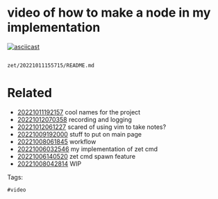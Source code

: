 # video of how to make a node in my implementation

[![asciicast](https://asciinema.org/a/527384.svg)](https://asciinema.org/a/527384)

```
```

` zet/20221011155715/README.md `

# Related

- [20221011192157](/zet/20221011192157/README.md) cool names for the project
- [20221012070358](/zet/20221012070358/README.md) recording and logging
- [20221012061227](/zet/20221012061227/README.md) scared of using vim to take notes?
- [20221009192000](/zet/20221009192000/README.md) stuff to put on main page
- [20221008061845](/zet/20221008061845/README.md) workflow
- [20221006032546](/zet/20221006032546/README.md) my implementation of zet cmd
- [20221006140520](/zet/20221006140520/README.md) zet cmd spawn feature
- [20221008042814](/zet/20221008042814/README.md) WIP

Tags:

    #video

